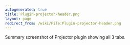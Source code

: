 ```yaml
---
autogenerated: true
title: Plugin-projector-header.png
layout: page
redirect_from: /wiki/File:Plugin-projector-header.png
---
```


Summary screenshot of Projector plugin showing all 3 tabs.

